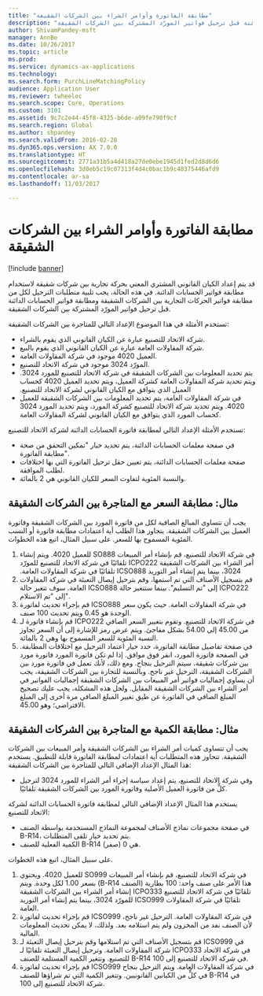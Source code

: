 ```yaml
---
title: "مطابقة الفاتورة وأوامر الشراء بين الشركات الشقيقة"
description: "قد يتم إعداد الكيان القانوني المشتري المعني بحركة تجارية بين شركات شقيقة لاستخدام مطابقة فواتير الحسابات الدائنة. في هذه الحالة، يجب تلبية متطلبات الترحيل لكل من مطابقة فواتير الحركات التجارية بين الشركات الشقيقة ومطابقة فواتير الحسابات الدائنة قبل ترحيل فواتير المورّد المشتركة بين الشركات الشقيقة."
author: ShivamPandey-msft
manager: AnnBe
ms.date: 10/26/2017
ms.topic: article
ms.prod: 
ms.service: dynamics-ax-applications
ms.technology: 
ms.search.form: PurchLineMatchingPolicy
audience: Application User
ms.reviewer: twheeloc
ms.search.scope: Core, Operations
ms.custom: 3101
ms.assetid: 9c7c2e44-45f8-4325-b6de-a09fe790f9cf
ms.search.region: Global
ms.author: shpandey
ms.search.validFrom: 2016-02-28
ms.dyn365.ops.version: AX 7.0.0
ms.translationtype: HT
ms.sourcegitcommit: 2771a31b5a4d418a27de0ebe1945d1fed2d8d6d6
ms.openlocfilehash: 3d0eb5c19c07313f4d4c0bac1b9c48375446afd9
ms.contentlocale: ar-sa
ms.lasthandoff: 11/03/2017

---
```


# <a name="invoice-matching-and-intercompany-purchase-orders"></a>مطابقة الفاتورة وأوامر الشراء بين الشركات الشقيقة

[!include [banner](../includes/banner.md)]

قد يتم إعداد الكيان القانوني المشتري المعني بحركة تجارية بين شركات شقيقة لاستخدام مطابقة فواتير الحسابات الدائنة. في هذه الحالة، يجب تلبية متطلبات الترحيل لكل من مطابقة فواتير الحركات التجارية بين الشركات الشقيقة ومطابقة فواتير الحسابات الدائنة قبل ترحيل فواتير المورّد المشتركة بين الشركات الشقيقة.

تستخدم الأمثلة في هذا الموضوع الإعداد التالي للمتاجرة بين الشركات الشقيقة:
-   شركة الاتحاد للتصنيع عبارة عن الكيان القانوني الذي يقوم بالشراء.
-   شركة المقاولات العامة عبارة عن الكيان القانوني الذي يقوم بالبيع.
-   العميل 4020 موجود في شركة المقاولات العامة.
-   المورّد 3024 موجود في شركة الاتحاد للتصنيع.
-   ‏‫يتم تحديد المعلومات بين الشركات الشقيقة في شركة الاتحاد للتصنيع للمورد 3024. ويتم تحديد شركة المقاولات العامة كشركة العميل، ويتم تحديد العميل 4020 كحساب العميل الذي يتوافق مع الكيان القانوني لشركة الاتحاد للتصنيع.‬
-   في شركة المقاولات العامة، يتم تحديد المعلومات بين الشركات الشقيقة للعميل 4020. ويتم تحديد شركة الاتحاد للتصنيع كشركة المورد، ويتم تحديد المورد 3024 كحساب المورد الذي يتوافق مع الكيان القانوني لشركة المقاولات العامة.‬

تستخدم الأمثلة الإعداد التالي لمطابقة فاتورة الحسابات الدائنة لشركة الاتحاد للتصنيع:
-   في صفحة معلمات الحسابات الدائنة، يتم تحديد خيار "تمكين التحقق من صحة مطابقة الفاتورة".
-   صفحة معلمات الحسابات الدائنة، يتم تعيين حقل ‏‫ترحيل الفاتورة التي بها اختلافات‬ ل‏‫طلب الموافقة‬.
-   والنسبة المئوية لتفاوت السعر للكيان القانوني هي 2 بالمائة.

## <a name="example-price-matching-and-intercompany-trade"></a>مثال: مطابقة السعر مع المتاجرة بين الشركات الشقيقة
يجب أن تتساوى المبالغ الصافية لكل من فاتورة المورد بين الشركات الشقيقة وفاتورة العميل بين الشركات الشقيقة. يتجاوز هذا الطلب أية اعتمادات مطابقة فاتورة أو النسب المئوية المسموح بها للسعر. على سبيل المثال، اتبع هذه الخطوات.
1.  ‏‫في شركة الاتحاد للتصنيع، قم بإنشاء أمر المبيعات SO888 للعميل 4020. ويتم إنشاء أمر الشراء بين الشركات الشقيقة ICPO222 تلقائيًا في شركة الاتحاد للتصنيع للمورّد 3024، بينما يتم إنشاء أمر التوريد ICSO888 تلقائيًا في شركة المقاولات العامة.
2.  قم بتسجيل الأصناف التي تم استمها، وقم بترحيل إيصال التعبئة في شركة المقاولات العامة. سوف تتغير حالة ICSO888 إلى "تم التسليم". بينما ستتغير حالة ICPO222 إلى "تم الاستلام".
3.  قم بإجراء تحديث لفاتورة ICSO888 في شركة المقاولات العامة. حيث يكون سعر الوحدة هو 0.45 ويتم تحديث 100 صنف.
4.  قم بإنشاء فاتورة لـ ICPO222 في شركة الاتحاد للتصنيع. وتقوم بتغيير السعر الصافي من 45.00 إلى 54.00 بشكل مفاجئ. ويتم عرض رمز للإشارة إلى أن السعر تجاوز النسبة المئوية للسعر المسموح بها وهي 2 بالمائة.
5.  في صفحة تفاصيل مطابقة الفاتورة، حدد خيار اعتماد الترحيل مع اختلافات المطابقة. في الصفحة فاتورة المورد، انقر فوق موافق. إذا لم تكن فاتورة المورد فاتورة مورد بين شركات شقيقة، سيتم الترحيل بنجاح. ومع ذلك، لأنك تعمل في فاتورة مورد بين الشركات الشقيقة، الترحيل غير ناجح. وبالنسبة للتجارة بين الشركات الشقيقة، يجب أن يساوي إجماليات فواتير أمر المبيعات بين الشركات الشقيقة إجماليات الفواتير في أمر الشراء بين الشركات الشقيقة المقابل. ولحل هذه المشكلة، يجب عليك تصحيح المبلغ الصافي في الفاتورة عن طيق تغيير المبلغ الصافي مرة أخرى إلى المبلغ الافتراضي؛ وهو 45.00.

## <a name="example-quantity-matching-with-intercompany-trade"></a>مثال: مطابقة الكمية مع المتاجرة بين الشركات الشقيقة
يجب أن تتساوى كميات أمر الشراء بين الشركات الشقيقة وأمر المبيعات بين الشركات الشقيقة. تتجاوز هذه المتطلبات أية اعتمادات لمطابقة الفاتورة قابلة للتطبيق. يستخدم هذا المثال الإعداد الإضافي التالي للمتاجرة بين الشركات الشقيقة:
-   وفي شركة الاتحاد للتصنيع، يتم إعداد سياسة إجراء أمر الشراء للمورد 3024 لترحيل كلٍّ من فاتورة العميل الأصلية وفاتورة المورد بين الشركات الشقيقة تلقائيًا.

يستخدم هذا المثال الإعداد الإضافي التالي لمطابقة فاتورة الحسابات الدائنة لشركة الاتحاد للتصنيع:
-   في صفحة مجموعات نماذج الأصناف لمجموعة النماذج المستخدمة بواسطة الصنف B-R14، يتم تحديد خيار تلقى المتطلبات.
-   الكمية الفعلية للصنف B-R14 هي 0 (صفر).

على سبيل المثال، اتبع هذه الخطوات.
1.  ‏‫في شركة الاتحاد للتصنيع، قم بإنشاء أمر المبيعات SO999 للعميل 4020. ويحتوي هذا الأمر على صنف واحد: 100 بطارية (الصنف B-R14) بسعر 1.00 لكل وحدة.‬ ويتم إنشاء أمر الشراء بين الشركات الشقيقة ICPO333 تلقائيًا في شركة الاتحاد للتصنيع للمورّد 3024، بينما يتم إنشاء أمر التوريد ICSO999 تلقائيًا في شركة المقاولات العامة.
2.  قم بإجراء تحديث لفاتورة ICSO999 في شركة المقاولات العامة. الترحيل غير ناجح، لأن الصنف نفد من المخزون ولم يتم استلامه بعد. ولذلك، لا يمكن تحديث المعلومات المالية.
3.  قم بتسجيل الأصناف التي تم استلامها وقم بترحيل إيصال التعبئة لـ ICSO999 في شركة المقاولات العامة. وترحيل إيصال التعبئة تلقائيًا لـ ICPO333 في شركة الاتحاد للتصنيع. وتتغير الكمية المستلمة للصنف B-R14 في شركة الاتحاد للتصنيع إلى 100.
4.  قم بإجراء تحديث لفاتورة ICSO999 في شركة المقاولات العامة. ويتم الترحيل بنجاح في كلٍّ من الكيانين القانونيين. وتتغير الكمية التي تم شراؤها للصنف B-R14 في شركة الاتحاد للتصنيع إلى 100. 






